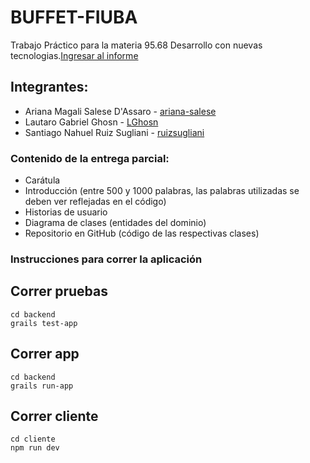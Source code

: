 # BUFFET-FIUBA

Trabajo Práctico para la materia 95.68 Desarrollo con nuevas tecnologias.[Ingresar al informe](https://docs.google.com/document/d/1NUL26zoWPJfrKXPsdT5i_bUEeCybPvfwQjPZx1HMw8g/edit?usp=sharing)

## Integrantes:

* Ariana Magali Salese D'Assaro - [ariana-salese](https://github.com/ariana-salese)
* Lautaro Gabriel Ghosn - [LGhosn](https://github.com/LGhosn)
* Santiago Nahuel Ruiz Sugliani - [ruizsugliani](https://github.com/ruizsugliani)

### Contenido de la entrega parcial:

* Carátula
* Introducción (entre 500 y 1000 palabras, las palabras utilizadas se deben ver reflejadas en el código)
* Historias de usuario
* Diagrama de clases (entidades del dominio)
* Repositorio en GitHub (código de las respectivas clases)

### Instrucciones para correr la aplicación

## Correr pruebas
```
cd backend
grails test-app
```

## Correr app
```
cd backend
grails run-app
```

## Correr cliente
```
cd cliente
npm run dev
```
